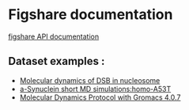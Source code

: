 # Figshare documentation

[figshare API documentation](https://docs.figshare.com/)

## Dataset examples :

- [Molecular dynamics of DSB in nucleosome](https://figshare.com/articles/dataset/M1_gro/5840706)
- [a-Synuclein short MD simulations:homo-A53T](https://figshare.com/articles/dataset/a-Synuclein_short_MD_simulations_homo-A53T/7007552)
- [Molecular Dynamics Protocol with Gromacs 4.0.7](https://figshare.com/articles/dataset/Molecular_Dynamics_Protocol_with_Gromacs_4_0_7/104603)


